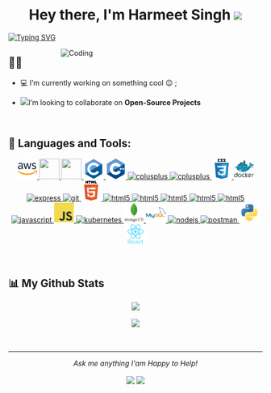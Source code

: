 <h1 align="center">Hey there, I'm Harmeet Singh <img src="https://media.giphy.com/media/hvRJCLFzcasrR4ia7z/giphy.gif" width="30px"></h1>

[![Typing SVG](https://readme-typing-svg.herokuapp.com?font=Robot-Bold&size=30&color=FFFF00&center=true&vCenter=true&width=900&height=110&lines=Passionate+Developer;Programmer;Content+Writer;Tech-savvy+person+from+India)](https://git.io/typing-svg)

<img align="right" alt="Coding" width="400" src="https://github.com/Ayushparikh-code/Ayushparikh-code/blob/main/coding-freak%20(1).gif">

## 🙋‍♂️
- 💻 I’m currently working on something cool :wink: ;

- <img src="https://github.com/rajput2107/rajput2107/blob/master/Assets/Handshake.gif" width="40px">I’m looking to collaborate on **Open-Source Projects**

<br>


## 🚀 Languages and Tools:
<p align="center">
  <a href="https://aws.amazon.com" target="_blank">
    <img src="https://raw.githubusercontent.com/devicons/devicon/master/icons/amazonwebservices/amazonwebservices-original-wordmark.svg" alt="aws" width="40" height="40"/>
  </a>
  
  <a href="https://tailwindcss.com" target="_blank">
    <img src="https://img.icons8.com/?size=100&id=x7XMNGh2vdqA&format=png&color=000000" width="40" height="40"/>
  </a>
  <a href="https://getbootstrap.com" target="_blank">
    <img src="https://img.icons8.com/?size=100&id=PndQWK6M1Hjo&format=png&color=000000" width="40" height="40"/>
  </a>
  <a href="https://www.cprogramming.com/" target="_blank">
    <img src="https://raw.githubusercontent.com/devicons/devicon/master/icons/c/c-original.svg" alt="c" width="40" height="40"/>
  </a>
  <a href="https://www.w3schools.com/cpp/" target="_blank">
    <img src="https://raw.githubusercontent.com/devicons/devicon/master/icons/cplusplus/cplusplus-original.svg" alt="cplusplus" width="40" height="40"/>
  </a>
  <a href="https://www.apllographql.org" target="_blank">
    <img src="https://pbs.twimg.com/profile_images/1710358163017396224/6CQOSGKu_400x400.jpg" alt="cplusplus" width="40" height="40"/>
  </a>
  <a href="https://www.supabase.com" target="_blank">
    <img src="https://supabase.com/dashboard/img/supabase-logo.svg" alt="cplusplus" width="40" height="40"/>
  </a>
  <a href="https://www.w3schools.com/css/" target="_blank">
    <img src="https://raw.githubusercontent.com/devicons/devicon/master/icons/css3/css3-original-wordmark.svg" alt="css3" width="40" height="40"/>
  </a>
  <a href="https://www.docker.com/" target="_blank">
    <img src="https://raw.githubusercontent.com/devicons/devicon/master/icons/docker/docker-original-wordmark.svg" alt="docker" width="40" height="40"/>
  </a>
  <a href="https://expressjs.com" target="_blank">
    <img src="https://img.icons8.com/?size=100&id=2ZOaTclOqD4q&format=png&color=000000" alt="express" width="40" height="40"/>
  </a>
  <a href="https://git-scm.com/" target="_blank">
    <img src="https://www.vectorlogo.zone/logos/git-scm/git-scm-icon.svg" alt="git" width="40" height="40"/>
  </a>
  <a href="https://www.w3.org/html/" target="_blank">
    <img src="https://raw.githubusercontent.com/devicons/devicon/master/icons/html5/html5-original-wordmark.svg" alt="html5" width="40" height="40"/>
  </a>
  <a href="https://figma.com" target="_blank">
    <img src="https://img.icons8.com/?size=100&id=8gfeOoqrHqJU&format=png&color=000000" alt="html5" width="40" height="40"/>
  </a>
  <a href="https://jwt.io" target="_blank">
    <img src="https://img.icons8.com/?size=100&id=rHpveptSuwDz&format=png&color=000000" alt="html5" width="40" height="40"/>
  </a>
  <a href="https://redux.js.org" target="_blank">
    <img src="https://img.icons8.com/?size=100&id=3VGtaw5gCc8T&format=png&color=000000" alt="html5" width="40" height="40"/>
  </a>
  <a href="https://graphql.org" target="_blank">
    <img src="https://graphql.org/_next/static/media/logo.ad338028.svg" alt="html5" width="40" height="40"/>
  </a>
  <a href="https://vercel.com" target="_blank">
    <img src="https://camo.githubusercontent.com/09a11f3cef0b31aa2f56015680ee1f783ef4ba9234e293793c30fb0b819b691f/68747470733a2f2f6173736574732e76657263656c2e636f6d2f696d6167652f75706c6f61642f76313538383830353835382f7265706f7369746f726965732f76657263656c2f6c6f676f2e706e67" alt="html5" width="40" height="40"/>
  </a>
  <a href="https://framer.com" target="_blank">
    <img src="https://i.pinimg.com/originals/28/d3/ef/28d3ef2629e7d6b3151dc0b7e2b6c297.gif" alt="javascript" width="40" height="40"/>
  </a>
  <a href="https://developer.mozilla.org/en-US/docs/Web/JavaScript" target="_blank">
    <img src="https://raw.githubusercontent.com/devicons/devicon/master/icons/javascript/javascript-original.svg" alt="javascript" width="40" height="40"/>
  </a>
  <a href="https://kubernetes.io" target="_blank">
    <img src="https://www.vectorlogo.zone/logos/kubernetes/kubernetes-icon.svg" alt="kubernetes" width="40" height="40"/>
  </a>
  <a href="https://www.mongodb.com/" target="_blank">
    <img src="https://raw.githubusercontent.com/devicons/devicon/master/icons/mongodb/mongodb-original-wordmark.svg" alt="mongodb" width="40" height="40"/>
  </a>
  <a href="https://www.mysql.com/" target="_blank">
    <img src="https://raw.githubusercontent.com/devicons/devicon/master/icons/mysql/mysql-original-wordmark.svg" alt="mysql" width="40" height="40"/>
  </a>
  <a href="https://nodejs.org" target="_blank">
    <img src="https://img.icons8.com/?size=100&id=hsPbhkOH4FMe&format=png&color=000000" alt="nodejs" width="40" height="40"/>
  </a>
  <a href="https://postman.com" target="_blank">
    <img src="https://www.vectorlogo.zone/logos/getpostman/getpostman-icon.svg" alt="postman" width="40" height="40"/>
  </a>
  <a href="https://www.python.org" target="_blank">
    <img src="https://raw.githubusercontent.com/devicons/devicon/master/icons/python/python-original.svg" alt="python" width="40" height="40"/>
  </a>
  <a href="https://reactjs.org/" target="_blank">
    <img src="https://raw.githubusercontent.com/devicons/devicon/master/icons/react/react-original-wordmark.svg" alt="react" width="40" height="40"/>
  </a>
  
</p>

<br>

## 📊 My Github Stats

<p align="center">
  <img src="https://github-readme-streak-stats.herokuapp.com/?user=hskhanduja03&theme=tokyonight" />
</p>



<p align="center">
  <img height="380px" src="https://github-readme-stats.vercel.app/api/top-langs/?username=hskhanduja03&theme=tokyonight" />
</p>













 


 







<br>


<hr>
<p align="center">
  <i>Ask me anything I'am Happy to Help! </i>
  <br><br>
<a target="_blank" href="https://www.linkedin.com/in/hskhanduja03/"><img src="https://img.shields.io/badge/-LinkedIn-0077B5?style=for-the-badge&logo=Linkedin&logoColor=white"></img></a>
<a target="_blank" href="mailto:hskhanduja03@gmail.com"><img src="https://img.shields.io/badge/-Gmail-D14836?style=for-the-badge&logo=Gmail&logoColor=white"></img></a>
<br>
</p>

<!---
<div align="center">
<h3 align="left">Support:</h3>
<p><a href="https://www.buymeacoffee.com/ayushparikh"> <img align="left" src="https://cdn.buymeacoffee.com/buttons/v2/default-yellow.png" height="50" width="210" alt="ayushparikh" /></a></p>
</div>
<br>


<h3 align="right">👋 Have the Best Day you can 🌈</h3>
